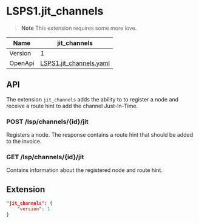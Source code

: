 # LSPS1.jit_channels

> **Note** This extension requires some more love.

| Name    	| jit_channels                                     	|
|---------	|------------------------------------------------	|
| Version 	| 1                                              	|
| OpenApi 	| [LSPS1.jit_channels.yaml](./LSPS1.jit_channels.yaml) 	|



## API

The extension `jit_channels` adds the ability to to register a node and receive a route hint to add the channel Just-In-Time.

### POST /lsp/channels/{id}/jit

Registers a node. The response contains a route hint that should be added to the invoice.

### GET /lsp/channels/{id}/jit

Contains information about the registered node and route hint.

## Extension

```json
"jit_channels": {
    "version": 1
}
```